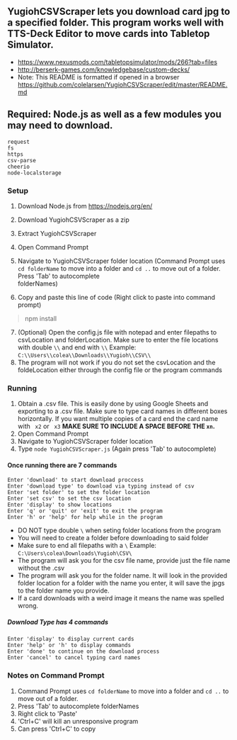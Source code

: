 ## YugiohCSVScraper lets you download card jpg to a specified folder. This program works well with TTS-Deck Editor to move cards into Tabletop Simulator.
-   https://www.nexusmods.com/tabletopsimulator/mods/266?tab=files
-   http://berserk-games.com/knowledgebase/custom-decks/
-   Note: This README is formatted if opened in a browser https://github.com/colelarsen/YugiohCSVScraper/edit/master/README.md
## Required: Node.js as well as a few modules you may need to download.
```
request 
fs 
https 
csv-parse 
cheerio 
node-localstorage
```

### Setup
1.  Download Node.js from https://nodejs.org/en/
2.  Download YugiohCSVScraper as a zip
3.  Extract YugiohCSVScraper
4.  Open Command Prompt
5.  Navigate to YugiohCSVScraper folder location 
    (Command Prompt uses ``cd folderName`` to move into a folder and ``cd ..`` to move out of a folder. Press 'Tab' to autocomplete     
    folderNames)

6.  Copy and paste this line of code (Right click to paste into command prompt)
>npm install

7.  (Optional) Open the config.js file with notepad and enter filepaths to csvLocation and folderLocation. Make sure to enter the file locations with double `\\` and end with `\\`
Example: ``C:\\Users\\colea\\Downloads\\Yugioh\\CSV\\``
8.  The program will not work if you do not set the csvLocation and the foldeLocation either through the config file or the program commands

### Running

1.  Obtain a .csv file. This is easily done by using Google Sheets and exporting to a .csv file. Make sure to type card names in different boxes horizontally. If you want multiple copies of a card end the card name with ` x2` or ` x3` **MAKE SURE TO INCLUDE A SPACE BEFORE THE `xn`.**
2.  Open Command Prompt
3.  Navigate to YugiohCSVScraper folder location 
4.  Type `node YugiohCSVScraper.js` (Again press 'Tab' to autocomplete)


#### Once running there are 7 commands
```
Enter 'download' to start download proccess
Enter 'download type' to download via typing instead of csv
Enter 'set folder' to set the folder location
Enter 'set csv' to set the csv location
Enter 'display' to show locations
Enter 'q' or 'quit' or 'exit' to exit the program
Enter 'h' or 'help' for help while in the program
```
- DO NOT type double `\` when  seting folder locations from the program
- You will need to create a folder before downloading to said folder
- Make sure to end all filepaths with a `\` Example: `C:\Users\colea\Downloads\Yugioh\CSV\`
- The program will ask you for the csv file name, provide just the file name without the .csv
- The program will ask you for the folder name. It will look in the provided folder location for a folder with the name you enter, it will save the jpgs to the folder name you provide.
- If a card downloads with a weird image it means the name was spelled wrong.
##### Download Type has 4 commands
```
Enter 'display' to display current cards
Enter 'help' or 'h' to display commands
Enter 'done' to continue on the download process
Enter 'cancel' to cancel typing card names
```

### Notes on Command Prompt
1.  Command Prompt uses ``cd folderName`` to move into a folder and ``cd ..`` to move out of a folder. 
2.  Press 'Tab' to autocomplete folderNames
3.  Right click to 'Paste'
4.  'Ctrl+C' will kill an unresponsive program
5.  Can press 'Ctrl+C' to copy
